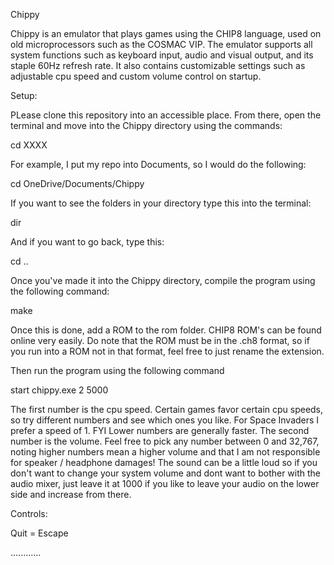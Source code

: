 Chippy

Chippy is an emulator that plays games using the CHIP8 language, used on old microprocessors such as the COSMAC VIP. The emulator supports all system functions such as keyboard input, audio and visual output, and its staple 60Hz refresh rate. It also contains customizable settings such as adjustable cpu speed and custom volume control on startup.

Setup:

PLease clone this repository into an accessible place. From there, open the terminal and move into the Chippy directory using the commands:

cd XXXX

For example, I put my repo into Documents, so I would do the following:

cd OneDrive/Documents/Chippy

If you want to see the folders in your directory type this into the terminal:

dir

And if you want to go back, type this:

cd ..

Once you've made it into the Chippy directory, compile the program using the following command:

make 

Once this is done, add a ROM to the rom folder. CHIP8 ROM's can be found online very easily. Do note that the ROM must be in the .ch8 format, so if you run into a ROM not in that format, feel free to just rename the extension.  

Then run the program using the following command

start chippy.exe 2 5000

The first number is the cpu speed. Certain games favor certain cpu speeds, so try different numbers and see which ones you like. For Space Invaders I prefer a speed of 1. FYI Lower numbers are generally faster. The second number is the volume. Feel free to pick any number between 0 and 32,767, noting higher numbers mean a higher volume and that I am not responsible for speaker / headphone damages! The sound can be a little loud so if you don't want to change your system volume and dont want to bother with the audio mixer, just leave it at 1000 if you like to leave your audio on the lower side and increase from there. 

Controls:

Quit = Escape

............


